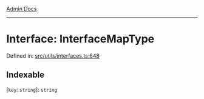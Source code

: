 [Admin Docs](/)

***

# Interface: InterfaceMapType

Defined in: [src/utils/interfaces.ts:648](https://github.com/PalisadoesFoundation/talawa-admin/blob/main/src/utils/interfaces.ts#L648)

## Indexable

\[`key`: `string`\]: `string`
